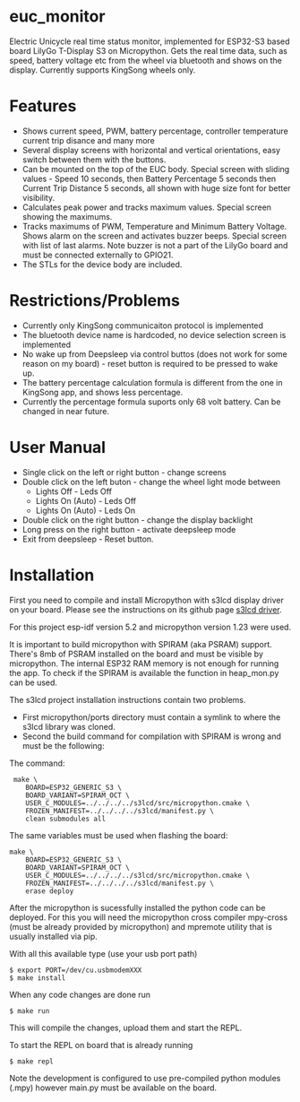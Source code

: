 # euc_monitor

Electric Unicycle real time status monitor, implemented for ESP32-S3 based board LilyGo T-Display S3 on Micropython.
Gets the real time data, such as speed, battery voltage etc from the wheel via bluetooth and shows on the display. Currently supports KingSong wheels only. 

# Features

- Shows current speed, PWM, battery percentage, controller temperature current trip disance and many more
- Several display screens with horizontal and vertical orientations, easy switch between them with the buttons.
- Can be mounted on the top of the EUC body. Special screen with sliding values - Speed 10 seconds, then Battery Percentage 5 seconds then Current Trip Distance 5 seconds, all shown with huge size font for better visibility.
- Calculates peak power and tracks maximum values. Special screen showing the maximums.
- Tracks maximums of PWM, Temperature and Minimum Battery Voltage. Shows alarm on the screen and activates buzzer beeps. Special screen with list of last alarms. Note buzzer is not a part of the LilyGo board and must be connected externally to GPIO21.
- The STLs for the device body are included.

# Restrictions/Problems

- Currently only KingSong communicaiton protocol is implemented
- The bluetooth device name is hardcoded, no device selection screen is implemented
- No wake up from Deepsleep via control buttos (does not work for some reason on my board) - reset button  is required to be pressed to wake up.
- The battery percentage calculation formula is different from the one in KingSong app, and shows less percentage.
- Currently the percentage formula suports only 68 volt battery. Can be changed in near future.


# User Manual

* Single click on the left or right button - change screens 
* Double click on the left buton - change the wheel light mode between
  - Lights Off - Leds Off
  - Lights On (Auto) - Leds Off
  - Lights On (Auto) - Leds On
* Double click on the right button - change the display backlight 
* Long press on the right button - activate deepsleep mode
* Exit from deepsleep - Reset button.

# Installation

First you need to compile and install Micropython with s3lcd display driver on your board. Please see the instructions on its github page [s3lcd driver](https://github.com/russhughes/s3lcd).

For this project esp-idf version 5.2 and micropython version 1.23 were used. 

It is important to build micropython with SPIRAM (aka PSRAM) support. There's 8mb of PSRAM installed on the board and must be visible by micropython. The internal ESP32 RAM memory is not enough for running the app. To check if the SPIRAM is available the function in heap_mon.py can be used.

The s3lcd project installation instructions contain two problems. 
- First micropython/ports directory must contain a symlink to where the s3lcd library was cloned.
- Second the build command for compilation with SPIRAM is wrong and must be the following:

The command:

     make \
	    BOARD=ESP32_GENERIC_S3 \
	    BOARD_VARIANT=SPIRAM_OCT \
	    USER_C_MODULES=../../../../s3lcd/src/micropython.cmake \
	    FROZEN_MANIFEST=../../../../s3lcd/manifest.py \
	    clean submodules all

The same variables must be used when flashing the board:

    make \
	    BOARD=ESP32_GENERIC_S3 \
	    BOARD_VARIANT=SPIRAM_OCT \
	    USER_C_MODULES=../../../../s3lcd/src/micropython.cmake \
	    FROZEN_MANIFEST=../../../../s3lcd/manifest.py \
	    erase deploy

After the micropython is sucessfully installed the python code can be deployed. For this you will need the micropython cross compiler mpy-cross (must be already provided by micropython) and mpremote utility that is usually installed via pip.

With all this available type (use your usb port path)

    $ export PORT=/dev/cu.usbmodemXXX
    $ make install

When any code changes are done run
    
    $ make run
    
This will compile the changes, upload them and start the REPL.

To start the REPL on board that is already running 

    $ make repl
    
Note the development is configured to use pre-compiled python modules (.mpy) however main.py must be available on the board.



